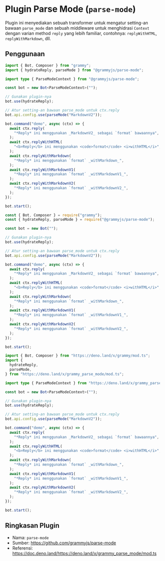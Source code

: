 # Plugin Parse Mode (`parse-mode`)

Plugin ini menyediakan sebuah transformer untuk mengatur setting-an bawaan `parse_mode` dan sebuah middleware untuk menghidrasi `Context` dengan varian method `reply` yang lebih familiar, contohnya: `replyWithHTML`, `replyWithMarkdown`, dll.

## Penggunaan

<CodeGroup>
  <CodeGroupItem title="TypeScript" active>

```ts
import { Bot, Composer } from "grammy";
import { hydrateReply, parseMode } from "@grammyjs/parse-mode";

import type { ParseModeContext } from "@grammyjs/parse-mode";

const bot = new Bot<ParseModeContext>("");

// Gunakan plugin-nya
bot.use(hydrateReply);

// Atur setting-an bawaan parse_mode untuk ctx.reply
bot.api.config.use(parseMode("MarkdownV2"));

bot.command("demo", async (ctx) => {
  await ctx.reply(
    "*Reply* ini menggunakan _MarkdownV2_ sebagai `format` bawaannya",
  );
  await ctx.replyWithHTML(
    "<b>Reply</b> ini menggunakan <code>format</code> <i>withHTML</i>",
  );
  await ctx.replyWithMarkdown(
    "*Reply* ini menggunakan `format` _withMarkdown_",
  );
  await ctx.replyWithMarkdownV1(
    "*Reply* ini menggunakan `format` _withMarkdownV1_",
  );
  await ctx.replyWithMarkdownV2(
    "*Reply* ini menggunakan `format` _withMarkdownV2_",
  );
});

bot.start();
```

</CodeGroupItem>
 <CodeGroupItem title="JavaScript">

```js
const { Bot, Composer } = require("grammy");
const { hydrateReply, parseMode } = require("@grammyjs/parse-mode");

const bot = new Bot("");

// Gunakan plugin-nya
bot.use(hydrateReply);

// Atur setting-an bawaan parse_mode untuk ctx.reply
bot.api.config.use(parseMode("MarkdownV2"));

bot.command("demo", async (ctx) => {
  await ctx.reply(
    "*Reply* ini menggunakan _MarkdownV2_ sebagai `format` bawaannya",
  );
  await ctx.replyWithHTML(
    "<b>Reply</b> ini menggunakan <code>format</code> <i>withHTML</i>",
  );
  await ctx.replyWithMarkdown(
    "*Reply* ini menggunakan `format` _withMarkdown_",
  );
  await ctx.replyWithMarkdownV1(
    "*Reply* ini menggunakan `format` _withMarkdownV1_",
  );
  await ctx.replyWithMarkdownV2(
    "*Reply* ini menggunakan `format` _withMarkdownV2_",
  );
});

bot.start();
```

</CodeGroupItem>
 <CodeGroupItem title="Deno">

```ts
import { Bot, Composer } from "https://deno.land/x/grammy/mod.ts";
import {
  hydrateReply,
  parseMode,
} from "https://deno.land/x/grammy_parse_mode/mod.ts";

import type { ParseModeContext } from "https://deno.land/x/grammy_parse_mode/mod.ts";

const bot = new Bot<ParseModeContext>("");

// Gunakan plugin-nya
bot.use(hydrateReply);

// Atur setting-an bawaan parse_mode untuk ctx.reply
bot.api.config.use(parseMode("MarkdownV2"));

bot.command("demo", async (ctx) => {
  await ctx.reply(
    "*Reply* ini menggunakan _MarkdownV2_ sebagai `format` bawaannya",
  );
  await ctx.replyWithHTML(
    "<b>Reply</b> ini menggunakan <code>format</code> <i>withHTML</i>",
  );
  await ctx.replyWithMarkdown(
    "*Reply* ini menggunakan `format` _withMarkdown_",
  );
  await ctx.replyWithMarkdownV1(
    "*Reply* ini menggunakan `format` _withMarkdownV1_",
  );
  await ctx.replyWithMarkdownV2(
    "*Reply* ini menggunakan `format` _withMarkdownV2_",
  );
});

bot.start();
```

</CodeGroupItem>
</CodeGroup>

## Ringkasan Plugin

- Nama: `parse-mode`
- Sumber: <https://github.com/grammyjs/parse-mode>
- Referensi: <https://doc.deno.land/https://deno.land/x/grammy_parse_mode/mod.ts>
